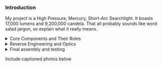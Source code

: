 

### Introduction

My project is a High Pressure, Mercury, Short-Arc Searchlight. It boasts 17,000 Iumens and 9,200,000 candela. That all probably sounds like word salad jargon, so explain what it really means. 


<details>

  <Summary>Core Components and Their Roles</summary>

There are three key parts at play: the power supply, the ballast, and the bulb.

First, the power supply: built a custom one becausel couldn't find anything commercially available at an affordable price. I used a full bridge rectifier (which converts AC into DC) and a capacitor to create a stable 340VDC supply using 240VAC input (in England we have 240V at the wall). For safety, I used a 1 mega-ohm resistor in parallel to the capacitor to enable it to slowly discharge after use; without that, the capacitor could store enough energy after powering off that it would be fatal if touched. Because of the high voltage, had to ensure that everything was safe as any poorly insulated cables would pose a shock hazard. I also added an NTC (negative temperature coefficient) current limiter to prevent high inrush currents damaging my electronics.

Second, the ballast, it provides the initial jump start to get the bulb working and it regulates power to the bulb. At turn on the bulb can require 40kv to start. I bought the ballast second-hand, for cheap, on eBay. It was actually the second ballast I had purchased because I blew-up the first one during development. The ballast is controlled via UART and is used to ensure the bulb runs safely.

Finally, the bulb: I used a special kind that consists of a small fused quartz tube with a pocket of inert gases, mercury metal, and two electrodes. When the bulb is powered on, a short electric arc vaporises the mercury and excites the metal atoms. This excitation causes them to emit a wide spectrum of light. A bright 5mm LED typically draws 0.1W; by comparison, this bulb draws 270W, or 2700 times more power in a similar-sized footprint.

This bulb is incredibly dangerous if mishandled. Internally, it heats up to 1800 Fahrenheit and 3000 PSI (200 times atmospheric pressure) which, in case you didn’t realize, is ridiculously high. The fused quartz tube is used instead of glass because fused quartz can withstand higher temperature and pressure. However, without proper handling and cooling, if the fused quartz tube is overstressed, it could explode violently.

</details>

<details>

  <Summary>Reverse Engineering and Optics </summary>

Normally, the electronics to run these bulbs are full of safety measures (ewww); I spent a lot of time reverse engineering and bypassing these safety measures because who needs those? I bought my first ballast from a repair shop and reverse engineered the PCB. Unfortunately, I very quickly killed it, so went to eBay for another one. With this second ballast, I learned how to isolate the controller from the high voltage supply and how to trick it into thinking a control board was connected. With this better understanding of how the ballast works, I chose to take an online course on high voltage safety training because I didn't like the idea of dying.

Then I moved on to studying the optics. The most common is a parabolic reflector which creates a beam of almost parallel light. In a ideal world, the rays of light within the beam would be perfectly parallel, but small manufacturing inaccuracies and thermal expansion inside the bulb create sources of error, and I measured an angle of 2 degrees on my beam (which later can be used to estimate the spotlight’s size at different ranges). The larger the reflector is and the smaller the light source is, the tighter the beam is; the small errors become less significant. Despite all the sources of error, these bulbs are made with higher precision than most other lighting systems because they're typically used in projectors so they can achieve higher intensities in a similar footprint.

</details>

<details>

  <Summary>Final assembly and testing </summary>

All my research and reverse engineering took months. Only once I was confident in my knowledge, I purchased the components to study them. Using a multimeter and a lot of guesswork, I learned exactly how the ballast behaves at startup and how the power supply should be laid out for safety and efficiency. I also broke those components – both the bulb and the ballast – in the process (not on purpose).

With my experience and knowledge, I set out to find another bulb and ballast that matched my requirements, I found them in my local area, for reasonable cost, and immediately set to work dismantling and identifying the exact boards and parts I'd need. I then bypassed the safeties on the ballast by installing a jumper wire and placing a resistor across the cooling detection pins. Using what I learned from the high voltage safety course, I created a well-insulated wiring harness and built the 340VDC power supply I designed. The final 340VDC power supply isn't the most efficient but it's cheap and effective. I want to create a mobile unit, so I purchased an inverter to convert 12VDC from a battery to 240VAC which is then rectified to 340VDC. All these conversions create losses, but they’re not significant enough to justify the cost of a more efficient supply.
Then came time to power up the final bulb assembly and start designing the case. I was able to power on my prototype just before leaving town for a family holiday, but I didn't have enough time to finish the final unit. Ultimately, it will be a handheld box, with a dead man’s switch on the handle and a power unit mounted to a harness that I can wear on my back. It will weigh over 22lbs, with most of that weight coming from a 12V lead acid battery (I’d prefer to use a 12V LiPo, but they’re far more expensive).

Using a luxmeter and some tricky math as well as power measurements and lumen per watt values available online, I was able to determine the light’s intensity to be roughly 9.2 million candela, and output 17,000 lumens. This delivers a range of 6km (3.7 miles), according to the ANSI FL1 spec. For comparison, an average car’s high beams output 30,000 candela and 1500 lumens..

My target was to reach double digit ranges (in kilometres), but it feels okay for a first try; my second revision, which relies on different optics, is already in the works and should be much more intense.

</details>

Include captioned photos below 
